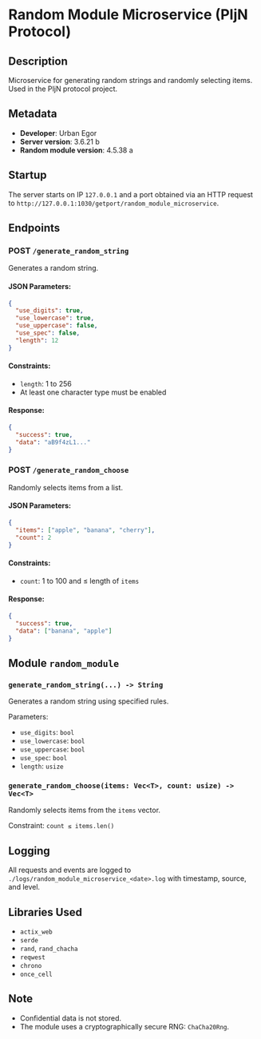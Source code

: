 # Random Module Microservice (PIjN Protocol)

## Description

Microservice for generating random strings and randomly selecting items. Used in the PIjN protocol project.

## Metadata

* **Developer**: Urban Egor
* **Server version**: 3.6.21 b
* **Random module version**: 4.5.38 a

## Startup

The server starts on IP `127.0.0.1` and a port obtained via an HTTP request to `http://127.0.0.1:1030/getport/random_module_microservice`.

## Endpoints

### POST `/generate_random_string`

Generates a random string.

#### JSON Parameters:

```json
{
  "use_digits": true,
  "use_lowercase": true,
  "use_uppercase": false,
  "use_spec": false,
  "length": 12
}
```

#### Constraints:

* `length`: 1 to 256
* At least one character type must be enabled

#### Response:

```json
{
  "success": true,
  "data": "aB9f4zL1..."
}
```

### POST `/generate_random_choose`

Randomly selects items from a list.

#### JSON Parameters:

```json
{
  "items": ["apple", "banana", "cherry"],
  "count": 2
}
```

#### Constraints:

* `count`: 1 to 100 and ≤ length of `items`

#### Response:

```json
{
  "success": true,
  "data": ["banana", "apple"]
}
```

## Module `random_module`

### `generate_random_string(...) -> String`

Generates a random string using specified rules.

Parameters:

* `use_digits`: `bool`
* `use_lowercase`: `bool`
* `use_uppercase`: `bool`
* `use_spec`: `bool`
* `length`: `usize`

### `generate_random_choose(items: Vec<T>, count: usize) -> Vec<T>`

Randomly selects items from the `items` vector.

Constraint: `count ≤ items.len()`

## Logging

All requests and events are logged to `./logs/random_module_microservice_<date>.log` with timestamp, source, and level.

## Libraries Used

* `actix_web`
* `serde`
* `rand`, `rand_chacha`
* `reqwest`
* `chrono`
* `once_cell`

## Note

* Confidential data is not stored.
* The module uses a cryptographically secure RNG: `ChaCha20Rng`.
